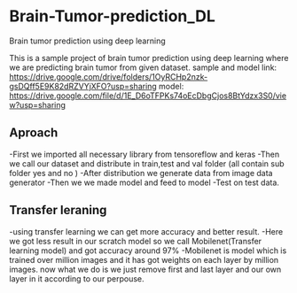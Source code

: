 # Brain-Tumor-prediction_DL
Brain tumor prediction using deep learning 

This is a sample project of brain tumor prediction using deep learning where we are predicting brain tumor from given dataset.
sample and model link: https://drive.google.com/drive/folders/1OyRCHp2nzk-gsDQff5E9K82dRZVYjXFO?usp=sharing
model: https://drive.google.com/file/d/1E_D6oTFPKs74oEcDbgCjos8BtYdzx3S0/view?usp=sharing

## Aproach 
-First we imported all necessary library from tensoreflow and keras 
-Then we call our dataset and distribute in train,test and val folder (all contain sub folder yes and no )
-After distribution we generate data from image data generator
-Then we we made model and feed to model 
-Test on test data.

## Transfer leraning
-using transfer learning we can get more accuracy and better result.
-Here we got less result in our scratch model so we call Mobilenet(Transfer learning model) and got accuracy around 97%
-Mobilenet is model which is trained over million images and it has  got weights on each layer by million images. now what we do is we just remove first and last layer and our own layer in it according to our perpouse.
